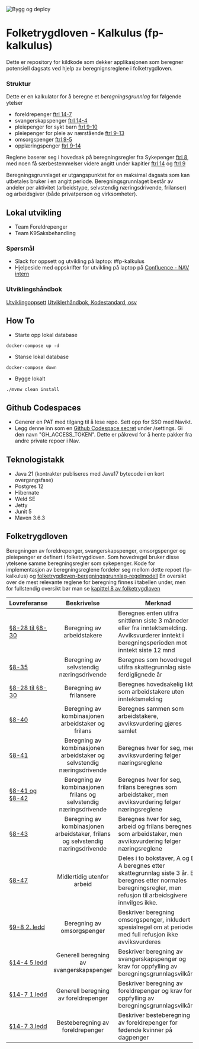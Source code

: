![Bygg og deploy](https://github.com/navikt/fp-kalkulus/workflows/Bygg%20og%20deploy/badge.svg)
<!--
[![Sonarcloud Status](https://sonarcloud.io/api/project_badges/measure?project=navikt_fp-kalkulus&metric=alert_status)](https://sonarcloud.io/dashboard?id=navikt_fp-kalkulus)
[![SonarCloud Coverage](https://sonarcloud.io/api/project_badges/measure?project=navikt_fp-kalkulus&metric=coverage)](https://sonarcloud.io/component_measures/metric/coverage/list?id=navikt_fp-kalkulus)
[![SonarCloud Bugs](https://sonarcloud.io/api/project_badges/measure?project=navikt_fp-kalkulus&metric=bugs)](https://sonarcloud.io/component_measures/metric/reliability_rating/list?id=navikt_fp-kalkulus)
[![SonarCloud Vulnerabilities](https://sonarcloud.io/api/project_badges/measure?project=navikt_fp-kalkulus&metric=vulnerabilities)](https://sonarcloud.io/component_measures/metric/security_rating/list?id=navikt_fp-kalkulus)
![GitHub](https://img.shields.io/github/license/navikt/fp-kalkulus)
![GitHub release (latest by date)](https://img.shields.io/github/v/release/navikt/fp-kalkulus)
-->

Folketrygdloven - Kalkulus (fp-kalkulus)
===============

Dette er repository for kildkode som dekker applikasjonen som beregner potensiell dagsats ved hjelp av beregnignsreglene i folketrygdloven.

### Struktur
Dette er en kalkulator for å beregne et *beregningsgrunnlag* for følgende ytelser
 * foreldrepenger [ftrl 14-7](https://lovdata.no/nav/folketrygdloven/kap14/%C2%A714-7)
 * svangerskapspenger [ftrl 14-4](https://lovdata.no/nav/folketrygdloven/kap14/%C2%A714-4)
 * pleiepenger for sykt barn [ftrl 9-10](https://lovdata.no/nav/folketrygdloven/kap9/%C2%A79-10)
 * pleiepenger for pleie av nærstående [ftrl 9-13](https://lovdata.no/nav/folketrygdloven/kap9/%C2%A79-13)
 * omsorgspenger [ftrl 9-5](https://lovdata.no/nav/folketrygdloven/kap9/%C2%A79-5)
 * opplæringspenger [ftrl 9-14](https://lovdata.no/nav/folketrygdloven/kap9/%C2%A79-14)

Reglene baserer seg i hovedsak på beregningsregler fra Sykepenger [ftrl 8](https://lovdata.no/nav/folketrygdloven/kap8/%C2%A78), med noen få særbestemmelser videre angitt under kapitler [ftrl 14](https://lovdata.no/nav/folketrygdloven/kap14) og [ftrl 9](https://lovdata.no/nav/folketrygdloven/kap9)

Beregningsgrunnlaget er utgangspunktet for en maksimal dagsats som kan utbetales bruker i en angitt periode.
Beregningsgrunnlaget består av andeler per aktivitet (arbeidstype, selvstendig næringsdrivende, frilanser) og arbeidsgiver (både privatperson og virksomheter).

## Lokal utvikling
* Team Foreldrepenger
* Team K9Saksbehandling


### Spørsmål
* Slack for oppsett og utvikling på laptop: \#fp-kalkulus
* Hjelpeside med oppskrifter for utvikling på laptop på [Confluence - NAV intern](https://confluence.adeo.no/pages/viewpage.action?pageId=329047065)


### Utviklingshåndbok
[Utviklingoppsett](https://confluence.adeo.no/display/LVF/60+Utviklingsoppsett)
[Utviklerhåndbok, Kodestandard, osv](https://confluence.adeo.no/pages/viewpage.action?pageId=190254327)

## How To
* Starte opp lokal database
```
docker-compose up -d
```
* Stanse lokal database
```
docker-compose down
```
* Bygge lokalt

```
./mvnw clean install
```

## Github Codespaces

* Generer en PAT med tilgang til å lese repo. Sett opp for SSO med Navikt.
* Legg denne inn som en [Github Codespace secret](https://docs.github.com/en/codespaces/managing-your-codespaces/managing-encrypted-secrets-for-your-codespaces) under <din konto>/settings. Gi den navn "GH_ACCESS_TOKEN". Dette er påkrevd for å hente pakker fra andre private repoer i Nav.

## Teknologistakk
* Java 21 (kontrakter publiseres med Java17 bytecode i en kort overgangsfase)
* Postgres 12
* Hibernate
* Weld SE
* Jetty
* Junit 5
* Maven 3.6.3

## Folketrygdloven
Beregningen av foreldrepenger, svangerskapspenger, omsorgspenger og pleiepenger er definert i folketrygdloven. Som hovedregel bruker disse ytelsene samme beregningsregler som sykepenger.
Kode for implementasjon av beregningsreglene fordeler seg mellom dette repoet (fp-kalkulus) og [folketrygdloven-beregningsgrunnlag-regelmodell](https://github.com/navikt/folketrygdloven-beregningsgrunnlag-regelmodell/)
En oversikt over de mest relevante reglene for beregning finnes i tabellen under, men for fullstendig oversikt bør man se [kapittel 8 av folketrygdloven](https://lovdata.no/dokument/NL/lov/1997-02-28-19/kap8#kap8)

| Lovreferanse                                                                                  |                Beskrivelse                                                            | Merknad                                                                                                                                                              |                                                                                                                                                                                                                                                                                                                                                                                                                             Implementasjon |
|-----------------------------------------------------------------------------------------------|:-------------------------------------------------------------------------------------:|----------------------------------------------------------------------------------------------------------------------------------------------------------------------|-------------------------------------------------------------------------------------------------------------------------------------------------------------------------------------------------------------------------------------------------------------------------------------------------------------------------------------------------------------------------------------------------------------------------------------------:|
| [§8-28 til §8-30](https://lovdata.no/dokument/NL/lov/1997-02-28-19/KAPITTEL_5-4-2#%C2%A78-15) | Beregning av arbeidstakere                                                            | Beregnes enten utifra snittlønn siste 3 måneder eller fra inntektsmelding. Avviksvurderer inntekt i beregningsperioden mot inntekt siste 12 mnd                      | [RegelBeregningsgrunnlagATFL](https://github.com/navikt/folketrygdloven-beregningsgrunnlag-regelmodell/blob/master/src/main/java/no/nav/folketrygdloven/beregningsgrunnlag/arbeidstaker/RegelBeregningsgrunnlagATFL.java)                                                                                                                                                                                                                  |
| [§8-35](https://lovdata.no/dokument/NL/lov/1997-02-28-19/KAPITTEL_5-4-3#%C2%A78-34)           | Beregning av selvstendig næringsdrivende                                              | Beregnes som hovedregel utifra skattegrunnlag siste 3 ferdiglignede år                                                                                               | [RegelBeregningsgrunnlagSN](https://github.com/navikt/folketrygdloven-beregningsgrunnlag-regelmodell/blob/master/src/main/java/no/nav/folketrygdloven/beregningsgrunnlag/selvstendig/RegelBeregningsgrunnlagSN.java)                                                                                                                                                                                                                       |
| [§8-28 til §8-30](https://lovdata.no/dokument/NL/lov/1997-02-28-19/KAPITTEL_5-4-2#%C2%A78-15) | Beregning av frilansere                                                               | Beregnes hovedsakelig likt som arbeidstakere uten inntektsmelding                                                                                                    | [RegelBeregningsgrunnlagATFL](https://github.com/navikt/folketrygdloven-beregningsgrunnlag-regelmodell/blob/master/src/main/java/no/nav/folketrygdloven/beregningsgrunnlag/arbeidstaker/RegelBeregningsgrunnlagATFL.java)                                                                                                                                                                                                                  |
| [§8-40](https://lovdata.no/lov/1997-02-28-19/§8-40)                                           | Beregning av kombinasjonen arbeidstaker og frilans                                    | Beregnes sammen som arbeidstakere, avviksvurdering gjøres samlet                                                                                                     | [RegelBeregningsgrunnlagATFL](https://github.com/navikt/folketrygdloven-beregningsgrunnlag-regelmodell/blob/master/src/main/java/no/nav/folketrygdloven/beregningsgrunnlag/arbeidstaker/RegelBeregningsgrunnlagATFL.java)                                                                                                                                                                                                                  |
| [§8-41](https://lovdata.no/lov/1997-02-28-19/§8-41)                                           | Beregning av kombinasjonen arbeidstaker og selvstendig næringsdrivende                | Beregnes hver for seg, men avviksvurdering følger næringsreglene                                                                                                     | [RegelFastsetteBeregningsgrunnlagForKombinasjonATFLSN](https://github.com/navikt/folketrygdloven-beregningsgrunnlag-regelmodell/blob/master/src/main/java/no/nav/folketrygdloven/beregningsgrunnlag/kombinasjon/RegelFastsetteBeregningsgrunnlagForKombinasjonATFLSN.java)                                                                                                                                                                 |
| [§8-41 og §8-42](https://lovdata.no/lov/1997-02-28-19/§8-41)                                  | Beregning av kombinasjonen frilans og selvstendig næringsdrivende                     | Beregnes hver for seg, frilans beregnes som arbeidstaker, men avviksvurdering følger næringsreglene                                                                  | [RegelFastsetteBeregningsgrunnlagForKombinasjonATFLSN](https://github.com/navikt/folketrygdloven-beregningsgrunnlag-regelmodell/blob/master/src/main/java/no/nav/folketrygdloven/beregningsgrunnlag/kombinasjon/RegelFastsetteBeregningsgrunnlagForKombinasjonATFLSN.java)                                                                                                                                                                 |
| [§8-43](https://lovdata.no/lov/1997-02-28-19/§8-43)                                           | Beregning av kombinasjonen arbeidstaker, frilans og selvstendig næringsdrivende       | Beregnes hver for seg, arbeid og frilans beregnes som arbeidstaker, men avviksvurdering følger næringsreglene                                                        | [RegelFastsetteBeregningsgrunnlagForKombinasjonATFLSN](https://github.com/navikt/folketrygdloven-beregningsgrunnlag-regelmodell/blob/master/src/main/java/no/nav/folketrygdloven/beregningsgrunnlag/kombinasjon/RegelFastsetteBeregningsgrunnlagForKombinasjonATFLSN.java)                                                                                                                                                                 |
| [§8-47](https://lovdata.no/lov/1997-02-28-19/§8-47)                                           | Midlertidig utenfor arbeid                                                            | Deles i to bokstaver, A og B. A beregnes etter skattegrunnlag siste 3 år. B beregnes etter normales beregningsregler, men refusjon til arbeidsgivere innvilges ikke. | [RegelBeregningsgrunnlagInaktiv](https://github.com/navikt/folketrygdloven-beregningsgrunnlag-regelmodell/blob/master/src/main/java/no/nav/folketrygdloven/beregningsgrunnlag/inaktiv/RegelBeregningsgrunnlagInaktiv.java)                                                                                                                                                                                                                 |
| [§9-8 2. ledd](https://lovdata.no/lov/1997-02-28-19/§9-8)                                     | Beregning av omsorgspenger                                                            | Beskriver beregning omsorgspenger, inkludert spesialregel om at perioder med full refusjon ikke avviksvurderes                                                       | [ForeslåBeregningsgrunnlag(beregne)](https://github.com/navikt/fp-kalkulus/blob/master/kalkulator/src/main/java/no/nav/folketrygdloven/kalkulator/steg/foresl%C3%A5/Foresl%C3%A5Beregningsgrunnlag.java) [VurderBeregningsgrunnlagTjeneste(vurdere vilkår)](https://github.com/navikt/fp-kalkulus/blob/master/kalkulator/src/main/java/no/nav/folketrygdloven/kalkulator/steg/fordeling/vilk%C3%A5r/VurderBeregningsgrunnlagTjeneste.java) |
| [§14-4 5.ledd](https://lovdata.no/lov/1997-02-28-19/§14-4)                                    | Generell beregning av svangerskapspenger                                              | Beskriver beregning av svangerskapspenger og krav for oppfylling av beregningsgrunnlagsvilkåret                                                                      | [ForeslåBeregningsgrunnlag(beregne)](https://github.com/navikt/fp-kalkulus/blob/master/kalkulator/src/main/java/no/nav/folketrygdloven/kalkulator/steg/foresl%C3%A5/Foresl%C3%A5Beregningsgrunnlag.java) [VurderBeregningsgrunnlagTjeneste(vurdere vilkår)](https://github.com/navikt/fp-kalkulus/blob/master/kalkulator/src/main/java/no/nav/folketrygdloven/kalkulator/steg/fordeling/vilk%C3%A5r/VurderBeregningsgrunnlagTjeneste.java) |
| [§14-7 1.ledd](https://lovdata.no/lov/1997-02-28-19/§14-7)                                    | Generell beregning av foreldrepenger                                                  | Beskriver beregning av foreldrepenger og krav for oppfylling av beregningsgrunnlagsvilkåret                                                                          | [ForeslåBeregningsgrunnlag(beregne)](https://github.com/navikt/fp-kalkulus/blob/master/kalkulator/src/main/java/no/nav/folketrygdloven/kalkulator/steg/foresl%C3%A5/Foresl%C3%A5Beregningsgrunnlag.java) [VurderBeregningsgrunnlagTjeneste(vurdere vilkår)](https://github.com/navikt/fp-kalkulus/blob/master/kalkulator/src/main/java/no/nav/folketrygdloven/kalkulator/steg/fordeling/vilk%C3%A5r/VurderBeregningsgrunnlagTjeneste.java) |
| [§14-7 3.ledd](https://lovdata.no/lov/1997-02-28-19/§14-7)                                    | Besteberegning av foreldrepenger                                                      | Beskriver besteberegning av foreldrepenger for fødende kvinner på dagpenger                                                                                          | [ForeslåBesteberegning](https://github.com/navikt/fp-kalkulus/blob/master/kalkulator/src/main/java/no/nav/folketrygdloven/kalkulator/steg/besteberegning/Foresl%C3%A5Besteberegning.java) |
